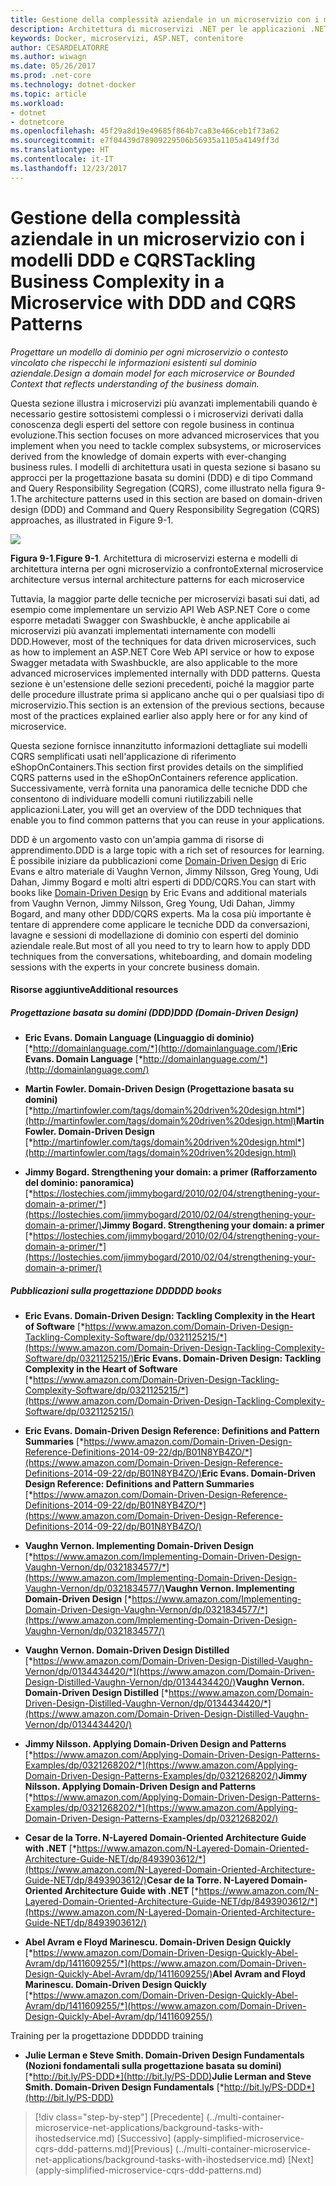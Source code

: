 ```yaml
---
title: Gestione della complessità aziendale in un microservizio con i modelli DDD e CQRS
description: Architettura di microservizi .NET per le applicazioni .NET incluse in contenitori | Gestione della complessità aziendale in un microservizio con i modelli DDD e CQRS
keywords: Docker, microservizi, ASP.NET, contenitore
author: CESARDELATORRE
ms.author: wiwagn
ms.date: 05/26/2017
ms.prod: .net-core
ms.technology: dotnet-docker
ms.topic: article
ms.workload:
- dotnet
- dotnetcore
ms.openlocfilehash: 45f29a8d19e49685f864b7ca83e466ceb1f73a62
ms.sourcegitcommit: e7f04439d78909229506b56935a1105a4149ff3d
ms.translationtype: HT
ms.contentlocale: it-IT
ms.lasthandoff: 12/23/2017
---
```

# <a name="tackling-business-complexity-in-a-microservice-with-ddd-and-cqrs-patterns"></a><span data-ttu-id="87500-104">Gestione della complessità aziendale in un microservizio con i modelli DDD e CQRS</span><span class="sxs-lookup"><span data-stu-id="87500-104">Tackling Business Complexity in a Microservice with DDD and CQRS Patterns</span></span>

<span data-ttu-id="87500-105">*Progettare un modello di dominio per ogni microservizio o contesto vincolato che rispecchi le informazioni esistenti sul dominio aziendale.*</span><span class="sxs-lookup"><span data-stu-id="87500-105">*Design a domain model for each microservice or Bounded Context that reflects understanding of the business domain.*</span></span>

<span data-ttu-id="87500-106">Questa sezione illustra i microservizi più avanzati implementabili quando è necessario gestire sottosistemi complessi o i microservizi derivati dalla conoscenza degli esperti del settore con regole business in continua evoluzione.</span><span class="sxs-lookup"><span data-stu-id="87500-106">This section focuses on more advanced microservices that you implement when you need to tackle complex subsystems, or microservices derived from the knowledge of domain experts with ever-changing business rules.</span></span> <span data-ttu-id="87500-107">I modelli di architettura usati in questa sezione si basano su approcci per la progettazione basata su domini (DDD) e di tipo Command and Query Responsibility Segregation (CQRS), come illustrato nella figura 9-1.</span><span class="sxs-lookup"><span data-stu-id="87500-107">The architecture patterns used in this section are based on domain-driven design (DDD) and Command and Query Responsibility Segregation (CQRS) approaches, as illustrated in Figure 9-1.</span></span>

![](./media/image1.png)

<span data-ttu-id="87500-108">**Figura 9-1**.</span><span class="sxs-lookup"><span data-stu-id="87500-108">**Figure 9-1**.</span></span> <span data-ttu-id="87500-109">Architettura di microservizi esterna e modelli di architettura interna per ogni microservizio a confronto</span><span class="sxs-lookup"><span data-stu-id="87500-109">External microservice architecture versus internal architecture patterns for each microservice</span></span>

<span data-ttu-id="87500-110">Tuttavia, la maggior parte delle tecniche per microservizi basati sui dati, ad esempio come implementare un servizio API Web ASP.NET Core o come esporre metadati Swagger con Swashbuckle, è anche applicabile ai microservizi più avanzati implementati internamente con modelli DDD.</span><span class="sxs-lookup"><span data-stu-id="87500-110">However, most of the techniques for data driven microservices, such as how to implement an ASP.NET Core Web API service or how to expose Swagger metadata with Swashbuckle, are also applicable to the more advanced microservices implemented internally with DDD patterns.</span></span> <span data-ttu-id="87500-111">Questa sezione è un'estensione delle sezioni precedenti, poiché la maggior parte delle procedure illustrate prima si applicano anche qui o per qualsiasi tipo di microservizio.</span><span class="sxs-lookup"><span data-stu-id="87500-111">This section is an extension of the previous sections, because most of the practices explained earlier also apply here or for any kind of microservice.</span></span>

<span data-ttu-id="87500-112">Questa sezione fornisce innanzitutto informazioni dettagliate sui modelli CQRS semplificati usati nell'applicazione di riferimento eShopOnContainers.</span><span class="sxs-lookup"><span data-stu-id="87500-112">This section first provides details on the simplified CQRS patterns used in the eShopOnContainers reference application.</span></span> <span data-ttu-id="87500-113">Successivamente, verrà fornita una panoramica delle tecniche DDD che consentono di individuare modelli comuni riutilizzabili nelle applicazioni.</span><span class="sxs-lookup"><span data-stu-id="87500-113">Later, you will get an overview of the DDD techniques that enable you to find common patterns that you can reuse in your applications.</span></span>

<span data-ttu-id="87500-114">DDD è un argomento vasto con un'ampia gamma di risorse di apprendimento.</span><span class="sxs-lookup"><span data-stu-id="87500-114">DDD is a large topic with a rich set of resources for learning.</span></span> <span data-ttu-id="87500-115">È possibile iniziare da pubblicazioni come [Domain-Driven Design](https://domainlanguage.com/ddd/) di Eric Evans e altro materiale di Vaughn Vernon, Jimmy Nilsson, Greg Young, Udi Dahan, Jimmy Bogard e molti altri esperti di DDD/CQRS.</span><span class="sxs-lookup"><span data-stu-id="87500-115">You can start with books like [Domain-Driven Design](https://domainlanguage.com/ddd/) by Eric Evans and additional materials from Vaughn Vernon, Jimmy Nilsson, Greg Young, Udi Dahan, Jimmy Bogard, and many other DDD/CQRS experts.</span></span> <span data-ttu-id="87500-116">Ma la cosa più importante è tentare di apprendere come applicare le tecniche DDD da conversazioni, lavagne e sessioni di modellazione di dominio con esperti del dominio aziendale reale.</span><span class="sxs-lookup"><span data-stu-id="87500-116">But most of all you need to try to learn how to apply DDD techniques from the conversations, whiteboarding, and domain modeling sessions with the experts in your concrete business domain.</span></span>

#### <a name="additional-resources"></a><span data-ttu-id="87500-117">Risorse aggiuntive</span><span class="sxs-lookup"><span data-stu-id="87500-117">Additional resources</span></span>

##### <a name="ddd-domain-driven-design"></a><span data-ttu-id="87500-118">Progettazione basata su domini (DDD)</span><span class="sxs-lookup"><span data-stu-id="87500-118">DDD (Domain-Driven Design)</span></span>

-   <span data-ttu-id="87500-119">**Eric Evans. Domain Language (Linguaggio di dominio)**
    [*http://domainlanguage.com/*](http://domainlanguage.com/)</span><span class="sxs-lookup"><span data-stu-id="87500-119">**Eric Evans. Domain Language**
[*http://domainlanguage.com/*](http://domainlanguage.com/)</span></span>

-   <span data-ttu-id="87500-120">**Martin Fowler. Domain-Driven Design (Progettazione basata su domini)**
    [*http://martinfowler.com/tags/domain%20driven%20design.html*](http://martinfowler.com/tags/domain%20driven%20design.html)</span><span class="sxs-lookup"><span data-stu-id="87500-120">**Martin Fowler. Domain-Driven Design**
[*http://martinfowler.com/tags/domain%20driven%20design.html*](http://martinfowler.com/tags/domain%20driven%20design.html)</span></span>

-   <span data-ttu-id="87500-121">**Jimmy Bogard. Strengthening your domain: a primer (Rafforzamento del dominio: panoramica)**
    [*https://lostechies.com/jimmybogard/2010/02/04/strengthening-your-domain-a-primer/*](https://lostechies.com/jimmybogard/2010/02/04/strengthening-your-domain-a-primer/)</span><span class="sxs-lookup"><span data-stu-id="87500-121">**Jimmy Bogard. Strengthening your domain: a primer**
[*https://lostechies.com/jimmybogard/2010/02/04/strengthening-your-domain-a-primer/*](https://lostechies.com/jimmybogard/2010/02/04/strengthening-your-domain-a-primer/)</span></span>

##### <a name="ddd-books"></a><span data-ttu-id="87500-122">Pubblicazioni sulla progettazione DDD</span><span class="sxs-lookup"><span data-stu-id="87500-122">DDD books</span></span>

-   <span data-ttu-id="87500-123">**Eric Evans. Domain-Driven Design: Tackling Complexity in the Heart of Software**
    [*https://www.amazon.com/Domain-Driven-Design-Tackling-Complexity-Software/dp/0321125215/*](https://www.amazon.com/Domain-Driven-Design-Tackling-Complexity-Software/dp/0321125215/)</span><span class="sxs-lookup"><span data-stu-id="87500-123">**Eric Evans. Domain-Driven Design: Tackling Complexity in the Heart of Software**
[*https://www.amazon.com/Domain-Driven-Design-Tackling-Complexity-Software/dp/0321125215/*](https://www.amazon.com/Domain-Driven-Design-Tackling-Complexity-Software/dp/0321125215/)</span></span>

-   <span data-ttu-id="87500-124">**Eric Evans. Domain-Driven Design Reference: Definitions and Pattern Summaries**
    [*https://www.amazon.com/Domain-Driven-Design-Reference-Definitions-2014-09-22/dp/B01N8YB4ZO/*](https://www.amazon.com/Domain-Driven-Design-Reference-Definitions-2014-09-22/dp/B01N8YB4ZO/)</span><span class="sxs-lookup"><span data-stu-id="87500-124">**Eric Evans. Domain-Driven Design Reference: Definitions and Pattern Summaries**
[*https://www.amazon.com/Domain-Driven-Design-Reference-Definitions-2014-09-22/dp/B01N8YB4ZO/*](https://www.amazon.com/Domain-Driven-Design-Reference-Definitions-2014-09-22/dp/B01N8YB4ZO/)</span></span>

-   <span data-ttu-id="87500-125">**Vaughn Vernon. Implementing Domain-Driven Design**
    [*https://www.amazon.com/Implementing-Domain-Driven-Design-Vaughn-Vernon/dp/0321834577/*](https://www.amazon.com/Implementing-Domain-Driven-Design-Vaughn-Vernon/dp/0321834577/)</span><span class="sxs-lookup"><span data-stu-id="87500-125">**Vaughn Vernon. Implementing Domain-Driven Design**
[*https://www.amazon.com/Implementing-Domain-Driven-Design-Vaughn-Vernon/dp/0321834577/*](https://www.amazon.com/Implementing-Domain-Driven-Design-Vaughn-Vernon/dp/0321834577/)</span></span>

-   <span data-ttu-id="87500-126">**Vaughn Vernon. Domain-Driven Design Distilled**
    [*https://www.amazon.com/Domain-Driven-Design-Distilled-Vaughn-Vernon/dp/0134434420/*](https://www.amazon.com/Domain-Driven-Design-Distilled-Vaughn-Vernon/dp/0134434420/)</span><span class="sxs-lookup"><span data-stu-id="87500-126">**Vaughn Vernon. Domain-Driven Design Distilled**
[*https://www.amazon.com/Domain-Driven-Design-Distilled-Vaughn-Vernon/dp/0134434420/*](https://www.amazon.com/Domain-Driven-Design-Distilled-Vaughn-Vernon/dp/0134434420/)</span></span>

-   <span data-ttu-id="87500-127">**Jimmy Nilsson. Applying Domain-Driven Design and Patterns**
    [*https://www.amazon.com/Applying-Domain-Driven-Design-Patterns-Examples/dp/0321268202/*](https://www.amazon.com/Applying-Domain-Driven-Design-Patterns-Examples/dp/0321268202/)</span><span class="sxs-lookup"><span data-stu-id="87500-127">**Jimmy Nilsson. Applying Domain-Driven Design and Patterns**
[*https://www.amazon.com/Applying-Domain-Driven-Design-Patterns-Examples/dp/0321268202/*](https://www.amazon.com/Applying-Domain-Driven-Design-Patterns-Examples/dp/0321268202/)</span></span>

-   <span data-ttu-id="87500-128">**Cesar de la Torre. N-Layered Domain-Oriented Architecture Guide with .NET**
    [*https://www.amazon.com/N-Layered-Domain-Oriented-Architecture-Guide-NET/dp/8493903612/*](https://www.amazon.com/N-Layered-Domain-Oriented-Architecture-Guide-NET/dp/8493903612/)</span><span class="sxs-lookup"><span data-stu-id="87500-128">**Cesar de la Torre. N-Layered Domain-Oriented Architecture Guide with .NET**
[*https://www.amazon.com/N-Layered-Domain-Oriented-Architecture-Guide-NET/dp/8493903612/*](https://www.amazon.com/N-Layered-Domain-Oriented-Architecture-Guide-NET/dp/8493903612/)</span></span>

-   <span data-ttu-id="87500-129">**Abel Avram e Floyd Marinescu. Domain-Driven Design Quickly**
    [*https://www.amazon.com/Domain-Driven-Design-Quickly-Abel-Avram/dp/1411609255/*](https://www.amazon.com/Domain-Driven-Design-Quickly-Abel-Avram/dp/1411609255/)</span><span class="sxs-lookup"><span data-stu-id="87500-129">**Abel Avram and Floyd Marinescu. Domain-Driven Design Quickly**
[*https://www.amazon.com/Domain-Driven-Design-Quickly-Abel-Avram/dp/1411609255/*](https://www.amazon.com/Domain-Driven-Design-Quickly-Abel-Avram/dp/1411609255/)</span></span>

<span data-ttu-id="87500-130">Training per la progettazione DDD</span><span class="sxs-lookup"><span data-stu-id="87500-130">DDD training</span></span>

-   <span data-ttu-id="87500-131">**Julie Lerman e Steve Smith. Domain-Driven Design Fundamentals (Nozioni fondamentali sulla progettazione basata su domini)**
    [*http://bit.ly/PS-DDD*](http://bit.ly/PS-DDD)</span><span class="sxs-lookup"><span data-stu-id="87500-131">**Julie Lerman and Steve Smith. Domain-Driven Design Fundamentals**
[*http://bit.ly/PS-DDD*](http://bit.ly/PS-DDD)</span></span>


>[!div class="step-by-step"]
<span data-ttu-id="87500-132">[Precedente] (../multi-container-microservice-net-applications/background-tasks-with-ihostedservice.md) [Successivo] (apply-simplified-microservice-cqrs-ddd-patterns.md)</span><span class="sxs-lookup"><span data-stu-id="87500-132">[Previous] (../multi-container-microservice-net-applications/background-tasks-with-ihostedservice.md) [Next] (apply-simplified-microservice-cqrs-ddd-patterns.md)</span></span>
